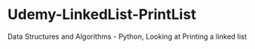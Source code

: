 # Udemy-LinkedList-PrintList
Data Structures and Algorithms - Python, Looking at Printing a linked list
